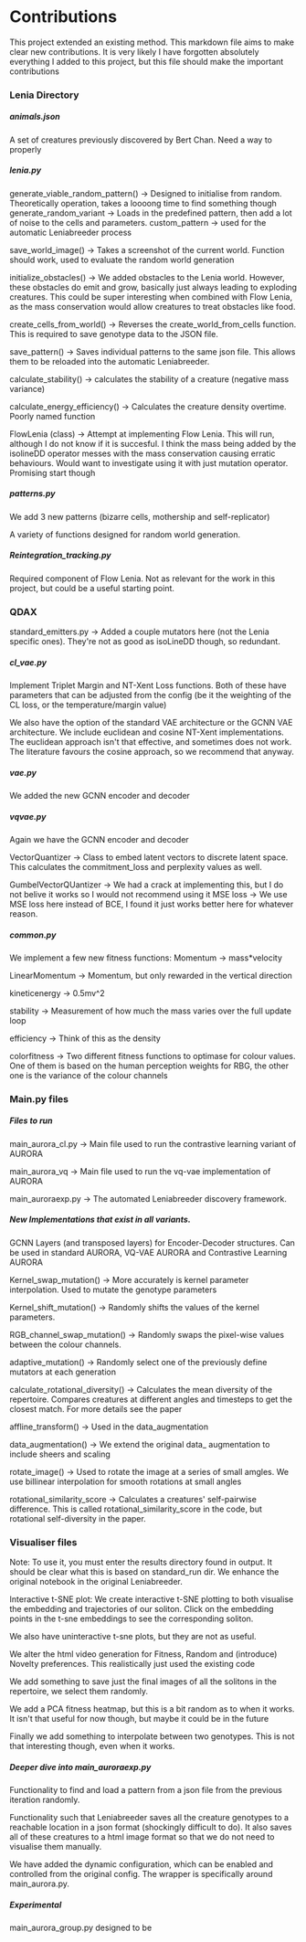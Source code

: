 # Contributions

This project extended an existing method. This markdown file aims to make clear new contributions. It is very likely I have forgotten absolutely everything I added to this project, but this file should make the important contributions

### Lenia Directory
##### animals.json 
A set of creatures previously discovered by Bert Chan. Need a way to properly 
##### lenia.py
generate_viable_random_pattern() -> Designed to initialise from random. Theoretically operation, takes a loooong time to find something though
generate_random_variant -> Loads in the predefined pattern, then add a lot of noise to the cells and parameters.
custom_pattern -> used for the automatic Leniabreeder process 

save_world_image() -> Takes a screenshot of the current world. Function should work, used to evaluate the random world generation

initialize_obstacles() -> We added obstacles to the Lenia world. However, these obstacles do emit and grow, basically just always leading to exploding creatures. This could be super interesting when combined with Flow Lenia, as the mass conservation would allow creatures to treat obstacles like food.

create_cells_from_world() -> Reverses the create_world_from_cells function. This is required to save genotype data to the JSON file.

save_pattern() -> Saves individual patterns to the same json file. This allows them to be reloaded into the automatic Leniabreeder.

calculate_stability() -> calculates the stability of a creature (negative mass variance)

calculate_energy_efficiency() -> Calculates the creature density overtime. Poorly named function

FlowLenia (class) -> Attempt at implementing Flow Lenia. This will run, although I do not know if it is succesful. I think the mass being added by the isolineDD operator messes with the mass conservation causing erratic behaviours. Would want to investigate using it with just mutation operator. Promising start though

##### patterns.py
We add 3 new patterns (bizarre cells, mothership and self-replicator)

A variety of functions designed for random world generation.

##### Reintegration_tracking.py
Required component of Flow Lenia. Not as relevant for the work in this project, but could be a useful starting point.

### QDAX
standard_emitters.py -> Added a couple mutators here (not the Lenia specific ones). They're not as good as isoLineDD though, so redundant.

##### cl_vae.py
Implement Triplet Margin and NT-Xent Loss functions. Both of these have parameters that can be adjusted from the config (be it the weighting of the CL loss, or the temperature/margin value)

We also have the option of the standard VAE architecture or the GCNN VAE architecture. We include euclidean and cosine NT-Xent implementations. The euclidean approach isn't that effective, and sometimes does not work. The literature favours the cosine approach, so we recommend that anyway.

##### vae.py
We added the new GCNN encoder and decoder

##### vqvae.py
Again we have the GCNN encoder and decoder

VectorQuantizer -> Class to embed latent vectors to discrete latent space. This calculates the commitment_loss and perplexity values as well.

GumbelVectorQUantizer -> We had a crack at implementing this, but I do not belive it works so I would not recommend using it
MSE loss -> We use MSE loss here instead of BCE, I found it just works better here for whatever reason.

##### common.py
We implement a few new fitness functions:
Momentum -> mass*velocity

LinearMomentum -> Momentum, but only rewarded in the vertical direction

kineticenergy -> 0.5mv^2

stability -> Measurement of how much the mass varies over the full update loop

efficiency -> Think of this as the density

colorfitness -> Two different fitness functions to optimase for colour values. One of them is based on the human perception weights for RBG, the other one is the variance of the colour channels

### Main.py files
##### Files to run
main_aurora_cl.py -> Main file used to run the contrastive learning variant of AURORA

main_aurora_vq -> Main file used to run the vq-vae implementation of AURORA

main_auroraexp.py -> The automated Leniabreeder discovery framework.

##### New Implementations that exist in all variants.
GCNN Layers (and transposed layers) for Encoder-Decoder structures. Can be used in standard AURORA, VQ-VAE AURORA and Contrastive Learning AURORA

Kernel_swap_mutation() -> More accurately is kernel parameter interpolation. Used to mutate the genotype parameters

Kernel_shift_mutation() -> Randomly shifts the values of the kernel parameters.

RGB_channel_swap_mutation() -> Randomly swaps the pixel-wise values between the colour channels.

adaptive_mutation() -> Randomly select one of the previously define mutators at each generation

calculate_rotational_diversity() -> Calculates the mean diversity of the repertoire. Compares creatures at different angles and timesteps to get the closest match. For more details see the paper

affline_transform() -> Used in the data_augmentation

data_augmentation() -> We extend the original data_ augmentation to include sheers and scaling

rotate_image() -> Used to rotate the image at a series of small amgles. We use billinear interpolation for smooth rotations at small angles

rotational_similarity_score -> Calculates a creatures' self-pairwise difference. This is called rotational_similarity_score in the code, but rotational self-diversity in the paper.

### Visualiser files 
Note: To use it, you must enter the results directory found in output. It should be clear what this is based on standard_run dir. We enhance the original notebook in the original Leniabreeder.

Interactive t-SNE plot: We create interactive t-SNE plotting to both visualise the embedding and trajectories of our soliton. Click on the embedding points in the t-sne embeddings to see the corresponding soliton.

We also have uninteractive t-sne plots, but they are not as useful.

We alter the html video generation for Fitness, Random and (introduce) Novelty preferences. This realistically just used the existing code

We add something to save just the final images of all the solitons in the repertoire, we select them randomly.

We add a PCA fitness heatmap, but this is a bit random as to when it works. It isn't that useful for now though, but maybe it could be in the future

Finally we add something to interpolate between two genotypes. This is not that interesting though, even when it works.

##### Deeper dive into main_auroraexp.py
Functionality to find and load a pattern from a json file from the previous iteration randomly.

Functionality such that Leniabreeder saves all the creature genotypes to a reachable location in a json format (shockingly difficult to do). It also saves all of these creatures to a html image format so that we do not need to visualise them manually.

We have added the dynamic configuration, which can be enabled and controlled from the original config. The wrapper is specifically around main_aurora.py.

##### Experimental
main_aurora_group.py designed to be

